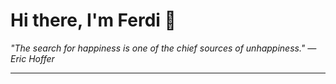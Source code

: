<h1>Hi there, I'm Ferdi 👋</h1>

<p><em>
  "The search for happiness is one of the chief sources of unhappiness." — Eric Hoffer
</em></p>

---
